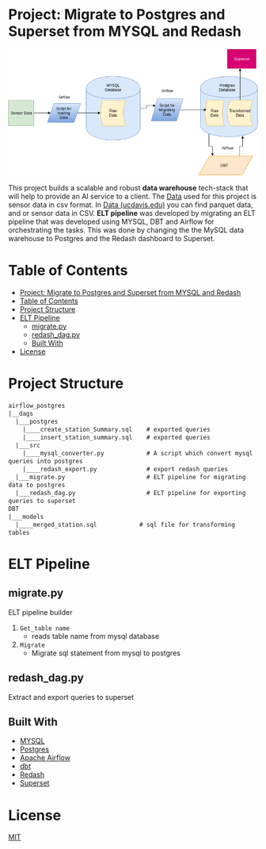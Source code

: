 # Project: Migrate to Postgres and Superset from MYSQL and Redash

![](image/Flow_Diagram_postgres.png)

This project builds a scalable and robust **data warehouse** tech-stack that will help to provide an AI service to a client. The [Data](https://anson.ucdavis.edu/~clarkf/) used for this project is sensor data in csv format. In [Data (ucdavis.edu)](https://anson.ucdavis.edu/~clarkf/) you can find parquet data, and or sensor data in CSV. **ELT pipeline** was developed by migrating an ELT pipeline that was developed using MYSQL, DBT and Airflow for orchestrating the tasks. This was done by changing the the MySQL data warehouse to Postgres and the Redash dashboard to Superset.

# Table of Contents
- [Project: Migrate to Postgres and Superset from MYSQL and Redash](#project-migrate-to-postgres-and-superset-from-mysql-and-redash)
- [Table of Contents](#table-of-contents)
- [Project Structure](#project-structure)
- [ELT Pipeline](#elt-pipeline)
  - [migrate.py](#migratepy)
  - [redash_dag.py](#redash_dagpy)
  - [Built With](#built-with)
- [License](#license)

# Project Structure

```
airflow_postgres
|__dags
  |___postgres
    |____create_station_Summary.sql    # exported queries
    |____insert_station_summary.sql    # exported queries
  |___src
    |____mysql_converter.py            # A script which convert mysql queries into postgres
    |____redash_export.py              # export redash queries
  |___migrate.py                       # ELT pipeline for migrating data to postgres
  |___redash_dag.py                    # ELT pipeline for exporting queries to superset  
DBT
|___models
  |____merged_station.sql            # sql file for transforming tables
```


# ELT Pipeline
## migrate.py
ELT pipeline builder

1. `Get_table name`
	* reads table name from mysql database
2. `Migrate`
	* Migrate sql statement from mysql to postgres
## redash_dag.py
Extract and export queries to superset

## Built With

* [MYSQL](https://www.mysql.com/)
* [Postgres](https://www.postgresql.org/)
* [Apache Airflow](https://airflow.apache.org/)
* [dbt](https://www.getdbt.com/)
* [Redash](https://redash.io/)
* [Superset](https://superset.apache.org/)


# License
[MIT](https://github.com/nebasam/Migration-to-postgres-and-superset)

